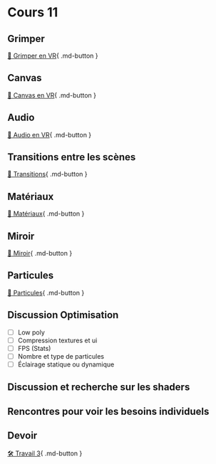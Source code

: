 # Cours 11

## Grimper

[📝 Grimper en VR](unity/grimper.md){ .md-button }

## Canvas

[📝 Canvas en VR](unity/ui_vr.md){ .md-button }

## Audio

[📝 Audio en VR](unity/audio_vr.md){ .md-button }

## Transitions entre les scènes

[📝 Transitions](unity/transitions.md){ .md-button }

## Matériaux

[📝 Matériaux](unity/materiaux.md){ .md-button }

## Miroir

[📝 Miroir](unity/miroir.md){ .md-button }

## Particules

[📝 Particules](unity/particules.md){ .md-button }


## Discussion Optimisation
- [ ] Low poly
- [ ] Compression textures et ui
- [ ] FPS (Stats)
- [ ] Nombre et type de particules
- [ ] Éclairage statique ou dynamique  

## Discussion et recherche sur les shaders

## Rencontres pour voir les besoins individuels

## Devoir

[🛠️ Travail 3](./consignes/travail3.md){ .md-button }
